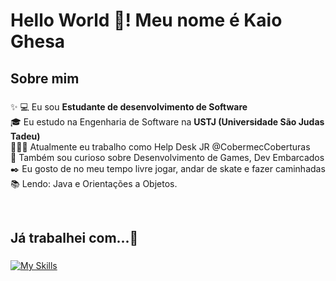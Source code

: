 <h1 align="left">Hello World 👋! Meu nome é Kaio Ghesa</h1>

###


###

<h2 align="left">Sobre mim</h2>

###

<p align="left">✨
💻 Eu sou <strong>Estudante de desenvolvimento de Software</strong>
  <br>
🎓 Eu estudo na Engenharia de Software na <strong>USTJ (Universidade São Judas Tadeu)</strong>
  <br>
🧑🏽‍💻 Atualmente eu trabalho como Help Desk JR @CobermecCoberturas
  <br>
🔎 Também sou curioso sobre Desenvolvimento de Games, Dev Embarcados
  <br>
✒️ Eu gosto de no meu tempo livre jogar, andar de skate e fazer caminhadas
  <br>
📚 Lendo: Java e Orientações a Objetos.</p>
<br>

###

<h2 align="left">Já trabalhei com...🔧</h2>

###

  [![My Skills](https://skillicons.dev/icons?i=java,html,css,javascript,mysql,php,c#,python)](https://skillicons.dev)

###
